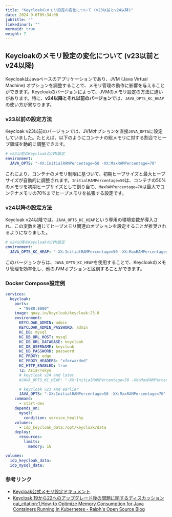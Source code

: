 ```yaml
---
title: "Keycloakのメモリ設定の変化について (v23以前とv24以降)"
date: 2024-9-6T09:34:00
jobtitle: ""
linkedinurl: ""
mermaid: true
weight: 7
---
```


## Keycloakのメモリ設定の変化について (v23以前とv24以降)

KeycloakはJavaベースのアプリケーションであり、JVM (Java Virtual Machine) オプションを調整することで、メモリ管理の動作に影響を与えることができます。Keycloakのバージョンによって、JVMのメモリ設定の方法に違いがあります。特に、**v24以降とそれ以前のバージョン**では、`JAVA_OPTS_KC_HEAP`の使い方が異なります。

### v23以前の設定方法

Keycloak v23以前のバージョンでは、JVMオプションを直接`JAVA_OPTS`に設定していました。たとえば、以下のようにコンテナの総メモリに対する割合でヒープ領域を動的に調整できます。

```yaml
# v23以前のKeycloakのJVM設定
environment:
  JAVA_OPTS: "-XX:InitialRAMPercentage=50 -XX:MaxRAMPercentage=70"
```

これにより、コンテナのメモリ制限に基づいて、初期ヒープサイズと最大ヒープサイズが自動的に調整されます。`InitialRAMPercentage=50`は、コンテナの50%のメモリを初期ヒープサイズとして割り当て、`MaxRAMPercentage=70`は最大でコンテナメモリの70%までヒープメモリを拡張する設定です。

### v24以降の設定方法

Keycloak v24以降では、`JAVA_OPTS_KC_HEAP`という専用の環境変数が導入され、この変数を通じてヒープメモリ関連のオプションを設定することが推奨されるようになりました。

```yaml
# v24以降のKeycloakのJVM設定
environment:
  JAVA_OPTS_KC_HEAP: "-XX:InitialRAMPercentage=50 -XX:MaxRAMPercentage=70"
```

このバージョンからは、`JAVA_OPTS_KC_HEAP`を使用することで、Keycloakのメモリ管理を効率化し、他のJVMオプションと区別することができます。

### Docker Compose設定例

```yaml
services:
  keycloak:
    ports:
      - "8080:8080"
    image: quay.io/keycloak/keycloak:23.0
    environment:
      KEYCLOAK_ADMIN: admin
      KEYCLOAK_ADMIN_PASSWORD: admin
      KC_DB: mysql
      KC_DB_URL_HOST: mysql
      KC_DB_URL_DATABASE: keycloak
      KC_DB_USERNAME: keycloak
      KC_DB_PASSWORD: password
      KC_PROXY: edge
      KC_PROXY_HEADERS: "xforwarded"
      KC_HTTP_ENABLED: true
      TZ: Asia/Tokyo
      # keycloak v24 and later
      #JAVA_OPTS_KC_HEAP: "-XX:InitialRAMPercentage=50 -XX:MaxRAMPercentage=70"

      # keycloak v23 and earlier
      JAVA_OPTS: "-XX:InitialRAMPercentage=50 -XX:MaxRAMPercentage=70"
    command:
      - start-dev
    depends_on:
      mysql:
        condition: service_healthy
    volumes:
      - idp_keycloak_data:/opt/keycloak/data
    deploy:
      resources:
        limits:
          memory: 1G

volumes:
  idp_keycloak_data:
  idp_mysql_data:
```

### 参考リンク

- [Keycloak公式メモリ設定ドキュメント](https://www.keycloak.org/server/containers#_specifying_different_memory_settings)
- [Keycloak 19から22へのアップグレード後の問題に関するディスカッション](https://keycloak.discourse.group/t/high-cpu-utilization-and-frequent-restarts-after-upgrading-from-keycloak-19-to-keycloak-22/26298) [oai_citation:1,How-to Optimize Memory Consumption for Java Containers Running in Kubernetes - Ralph's Open Source Blog](https://ralph.blog.imixs.com/2020/10/22/how-to-optimize-memory-consumption-for-wildfly-running-in-kubernetes/)
